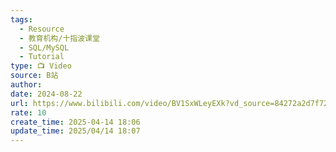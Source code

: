```yaml
---
tags:
  - Resource
  - 教育机构/十指波课堂
  - SQL/MySQL
  - Tutorial
type: 📺 Video
source: B站
author: 
date: 2024-08-22
url: https://www.bilibili.com/video/BV1SxWLeyEXk?vd_source=84272a2d7f72158b38778819be5bc6ad
rate: 10
create_time: 2025-04-14 18:06
update_time: 2025/04/14 18:07
---
```

